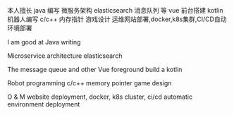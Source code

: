 本人擅长 java 编写 
微服务架构 elasticsearch 
消息队列 等 vue 前台搭建 kotlin 
机器人编写 c/c++ 内存指针 游戏设计 
运维网站部署,docker,k8s集群,CI/CD自动环境部署


I am good at Java writing

Microservice architecture elasticsearch

The message queue and other Vue foreground build a kotlin

Robot programming c/c++ memory pointer game design

O & M website deployment, docker, k8s cluster, ci/cd automatic environment deployment
